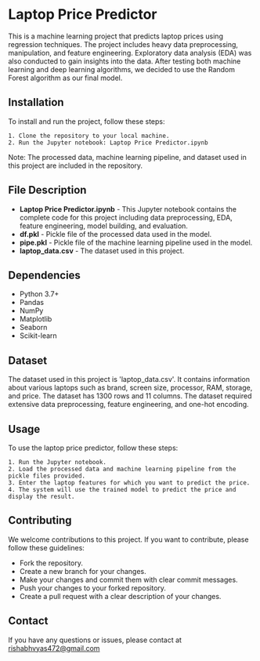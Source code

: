 # Laptop Price Predictor

This is a machine learning project that predicts laptop prices using regression techniques. The project includes heavy data preprocessing, manipulation, and feature engineering. Exploratory data analysis (EDA) was also conducted to gain insights into the data. After testing both machine learning and deep learning algorithms, we decided to use the Random Forest algorithm as our final model.

## Installation

To install and run the project, follow these steps:

    1. Clone the repository to your local machine.
    2. Run the Jupyter notebook: Laptop Price Predictor.ipynb

Note: The processed data, machine learning pipeline, and dataset used in this project are included in the repository.

## File Description

- **Laptop Price Predictor.ipynb** - This Jupyter notebook contains the complete code for this project including data preprocessing, EDA, feature engineering, model building, and evaluation.
- **df.pkl** - Pickle file of the processed data used in the model.
- **pipe.pkl** - Pickle file of the machine learning pipeline used in the model.
- **laptop_data.csv** - The dataset used in this project.

## Dependencies

- Python 3.7+
- Pandas
- NumPy
- Matplotlib
- Seaborn
- Scikit-learn

## Dataset

The dataset used in this project is 'laptop_data.csv'. It contains information about various laptops such as brand, screen size, processor, RAM, storage, and price. The dataset has 1300 rows and 11 columns. The dataset required extensive data preprocessing, feature engineering, and one-hot encoding.


## Usage

To use the laptop price predictor, follow these steps:

    1. Run the Jupyter notebook.
    2. Load the processed data and machine learning pipeline from the pickle files provided.
    3. Enter the laptop features for which you want to predict the price.
    4. The system will use the trained model to predict the price and display the result.

## Contributing

We welcome contributions to this project. If you want to contribute, please follow these guidelines:

- Fork the repository.
- Create a new branch for your changes.
- Make your changes and commit them with clear commit messages.
- Push your changes to your forked repository.
- Create a pull request with a clear description of your changes.

## Contact

If you have any questions or issues, please contact at rishabhvyas472@gmail.com
